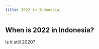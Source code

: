 ```yaml
---
title: 2022 in Indonesia
---
```


## When is 2022 in Indonesia?

<!-- datetime: 2021-12-31T17:00:00.000Z -->

Is it still 2020?
